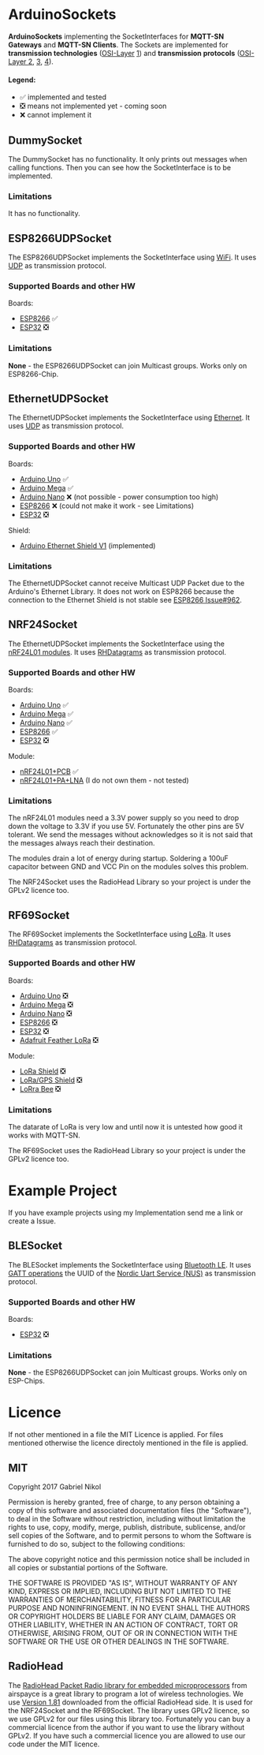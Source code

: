 # ArduinoSockets
**ArduinoSockets** implementing the SocketInterfaces for **MQTT-SN Gateways** and **MQTT-SN Clients**.
The Sockets are implemented for **transmission technologies** ([OSI-Layer](https://en.wikipedia.org/wiki/OSI_model) [1](https://en.wikipedia.org/wiki/Physical_layer)) and **transmission protocols** ([OSI-Layer ](https://en.wikipedia.org/wiki/OSI_model)[2](https://en.wikipedia.org/wiki/OSI_model#Layer_2:_Data_Link_Layer), [3](https://en.wikipedia.org/wiki/OSI_model#Layer_3:_Network_Layer), [4](https://en.wikipedia.org/wiki/OSI_model#Layer_4:_Transport_Layer)).

#### Legend: 
* &#x2705; implemented and tested
* &#x274E; means not implemented yet - coming soon
* &#x274C; cannot implement it

## DummySocket
The DummySocket has no functionality.
It only prints out messages when calling functions.
Then you can see how the SocketInterface is to be implemented.
### Limitations
It has no functionality.

## ESP8266UDPSocket
The ESP8266UDPSocket implements the SocketInterface using [WiFi](https://en.wikipedia.org/wiki/Wi-Fi).
It uses [UDP](https://en.wikipedia.org/wiki/User_Datagram_Protocol) as transmission protocol.
### Supported Boards and other HW
Boards:
* [ESP8266](https://github.com/nodemcu/nodemcu-devkit-v1.0#nodemcu-devkit-v10) &#x2705;
* [ESP32](https://github.com/espressif/arduino-esp32#esp32dev-board-pinmap) &#x274E;
### Limitations
**None** - the ESP8266UDPSocket can join Multicast groups.
Works only on ESP8266-Chip.

## EthernetUDPSocket
The EthernetUDPSocket implements the SocketInterface using [Ethernet](https://en.wikipedia.org/wiki/Ethernet).
It uses [UDP](https://en.wikipedia.org/wiki/User_Datagram_Protocol) as transmission protocol.
### Supported Boards and other HW
Boards:
* [Arduino Uno](https://store.arduino.cc/arduino-uno-rev3) &#x2705;
* [Arduino Mega](https://store.arduino.cc/arduino-mega-2560-rev3) &#x2705;
* [Arduino Nano](https://store.arduino.cc/arduino-nano) &#x274C; (not possible - power consumption too high)
* [ESP8266](https://github.com/nodemcu/nodemcu-devkit-v1.0#nodemcu-devkit-v10) &#x274C; (could not make it work - see Limitations)
* [ESP32](https://github.com/espressif/arduino-esp32#esp32dev-board-pinmap) &#x274E;

Shield:
* [Arduino Ethernet Shield V1](https://www.arduino.cc/en/Main/ArduinoEthernetShieldV1) (implemented)

### Limitations
The EthernetUDPSocket cannot receive Multicast UDP Packet due to the Arduino's Ethernet Library.
It does not work on ESP8266 because the connection to the Ethernet Shield is not stable see [ESP8266 Issue#962](https://github.com/esp8266/Arduino/issues/962).

## NRF24Socket
The EthernetUDPSocket implements the SocketInterface using the [nRF24L01 modules](https://www.nordicsemi.com/eng/Products/2.4GHz-RF/nRF24L01P).
It uses [RHDatagrams](http://www.airspayce.com/mikem/arduino/RadioHead/classRHDatagram.html) as transmission protocol.
### Supported Boards and other HW
Boards:
* [Arduino Uno](https://store.arduino.cc/arduino-uno-rev3) &#x2705;
* [Arduino Mega](https://store.arduino.cc/arduino-mega-2560-rev3) &#x2705;
* [Arduino Nano](https://store.arduino.cc/arduino-nano) &#x2705;
* [ESP8266](https://github.com/nodemcu/nodemcu-devkit-v1.0#nodemcu-devkit-v10) &#x2705;
* [ESP32](https://github.com/espressif/arduino-esp32#esp32dev-board-pinmap) &#x274E;

Module:
* [nRF24L01+PCB](images/nRF24L01+PCB.jpg) &#x2705;
* [nRF24L01+PA+LNA](images/nRF24L01+PA+LNA.jpg) (I do not own them - not tested)

### Limitations
The nRF24L01 modules need a 3.3V power supply so you need to drop down the voltage to 3.3V if you use 5V.
Fortunately the other pins are 5V tolerant.
We send the messages without acknowledges so it is not said that the messages always reach their destination.

The modules drain a lot of energy during startup.
Soldering a 100uF capacitor between GND and VCC Pin on the modules solves this problem.

The NRF24Socket uses the RadioHead Library so your project is under the GPLv2 licence too.

## RF69Socket
The RF69Socket implements the SocketInterface using [LoRa](https://www.lora-alliance.org/).
It uses [RHDatagrams](http://www.airspayce.com/mikem/arduino/RadioHead/classRHDatagram.html) as transmission protocol.
### Supported Boards and other HW
Boards:
* [Arduino Uno](https://store.arduino.cc/arduino-uno-rev3) &#x274E;
* [Arduino Mega](https://store.arduino.cc/arduino-mega-2560-rev3) &#x274E;
* [Arduino Nano](https://store.arduino.cc/arduino-nano) &#x274E;
* [ESP8266](https://github.com/nodemcu/nodemcu-devkit-v1.0#nodemcu-devkit-v10) &#x274E;
* [ESP32](https://github.com/espressif/arduino-esp32#esp32dev-board-pinmap) &#x274E;
* [Adafruit Feather LoRa](https://www.adafruit.com/product/3078) &#x274E;

Module:
* [LoRa Shield](http://wiki.dragino.com/index.php?title=Lora_Shield) &#x274E;
* [LoRa/GPS Shield](http://wiki.dragino.com/index.php?title=Lora/GPS_Shield) &#x274E;
* [LoRra Bee](http://wiki.dragino.com/index.php?title=Lora_BEE) &#x274E;

### Limitations
The datarate of LoRa is very low and until now it is untested how good it works with MQTT-SN.

The RF69Socket uses the RadioHead Library so your project is under the GPLv2 licence too.

# Example Project
If you have example projects using my Implementation send me a link or create a Issue.

## BLESocket
The BLESocket implements the SocketInterface using [Bluetooth LE](https://en.wikipedia.org/wiki/Bluetooth_Low_Energy).
It uses [GATT operations](https://en.wikipedia.org/wiki/Bluetooth_Low_Energy#GATT_Operations) the UUID of the [Nordic Uart Service (NUS)](https://devzone.nordicsemi.com/documentation/nrf51/6.0.0/s110/html/a00066.html) as transmission protocol.
### Supported Boards and other HW
Boards:
* [ESP32](https://github.com/espressif/arduino-esp32#esp32dev-board-pinmap) &#x274E;

### Limitations
**None** - the ESP8266UDPSocket can join Multicast groups.
Works only on ESP-Chips.



# Licence
If not other mentioned in a file the MIT Licence is applied. For files mentioned otherwise the licence directoly mentioned in the file is applied.
## MIT
Copyright 2017 Gabriel Nikol

Permission is hereby granted, free of charge, to any person obtaining a copy of this software and associated documentation files (the "Software"), to deal in the Software without restriction, including without limitation the rights to use, copy, modify, merge, publish, distribute, sublicense, and/or sell copies of the Software, and to permit persons to whom the Software is furnished to do so, subject to the following conditions:

The above copyright notice and this permission notice shall be included in all copies or substantial portions of the Software.

THE SOFTWARE IS PROVIDED "AS IS", WITHOUT WARRANTY OF ANY KIND, EXPRESS OR IMPLIED, INCLUDING BUT NOT LIMITED TO THE WARRANTIES OF MERCHANTABILITY, FITNESS FOR A PARTICULAR PURPOSE AND NONINFRINGEMENT. IN NO EVENT SHALL THE AUTHORS OR COPYRIGHT HOLDERS BE LIABLE FOR ANY CLAIM, DAMAGES OR OTHER LIABILITY, WHETHER IN AN ACTION OF CONTRACT, TORT OR OTHERWISE, ARISING FROM, OUT OF OR IN CONNECTION WITH THE SOFTWARE OR THE USE OR OTHER DEALINGS IN THE SOFTWARE.

## RadioHead
The [RadioHead Packet Radio library for embedded microprocessors](http://www.airspayce.com/mikem/arduino/RadioHead/) from airspayce is a great library to program a lot of wireless technologies.
We use [Version 1.81](http://www.airspayce.com/mikem/arduino/RadioHead/RadioHead-1.81.zip) downloaded from the official RadioHead side.
It is used for the NRF24Socket and the RF69Socket.
The library uses GPLv2 licence, so we use GPLv2 for our files using this library too.
Fortunately you can buy a commercial licence from the author if you want to use the library without GPLv2.
If you have such a commercial licence you are allowed to use our code under the MIT licence.
